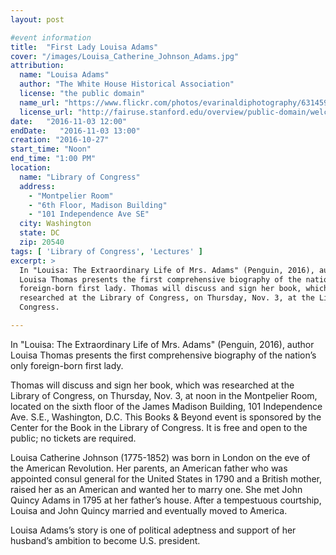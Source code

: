 ```yaml
---
layout: post

#event information
title:  "First Lady Louisa Adams"
cover: "/images/Louisa_Catherine_Johnson_Adams.jpg"
attribution:
  name: "Louisa Adams"
  author: "The White House Historical Association"
  license: "the public domain"
  name_url: "https://www.flickr.com/photos/evarinaldiphotography/6314598832"
  license_url: "http://fairuse.stanford.edu/overview/public-domain/welcome"
date:   "2016-11-03 12:00"
endDate:   "2016-11-03 13:00"
creation: "2016-10-27"
start_time: "Noon"
end_time: "1:00 PM"
location:
  name: "Library of Congress"
  address:
    - "Montpelier Room"
    - "6th Floor, Madison Building"
    - "101 Independence Ave SE"
  city: Washington
  state: DC
  zip: 20540
tags: [ 'Library of Congress', 'Lectures' ]
excerpt: >
  In "Louisa: The Extraordinary Life of Mrs. Adams" (Penguin, 2016), author
  Louisa Thomas presents the first comprehensive biography of the nation’s only
  foreign-born first lady. Thomas will discuss and sign her book, which was
  researched at the Library of Congress, on Thursday, Nov. 3, at the Library of
  Congress.

---
```


In "Louisa: The Extraordinary Life of Mrs. Adams" (Penguin, 2016), author
Louisa Thomas presents the first comprehensive biography of the nation’s only
foreign-born first lady.

Thomas will discuss and sign her book, which was researched at the Library of
Congress, on Thursday, Nov. 3, at noon in the Montpelier Room, located on the
sixth floor of the James Madison Building, 101 Independence Ave. S.E.,
Washington, D.C. This Books & Beyond event is sponsored by the Center for the
Book in the Library of Congress. It is free and open to the public; no tickets
are required.

Louisa Catherine Johnson (1775-1852) was born in London on the eve of the
American Revolution. Her parents, an American father who was appointed consul
general for the United States in 1790 and a British mother, raised her as an
American and wanted her to marry one. She met John Quincy Adams in 1795 at her
father’s house. After a tempestuous courtship, Louisa and John Quincy married
and eventually moved to America.

Louisa Adams’s story is one of political adeptness and support of her husband’s
ambition to become U.S. president.
